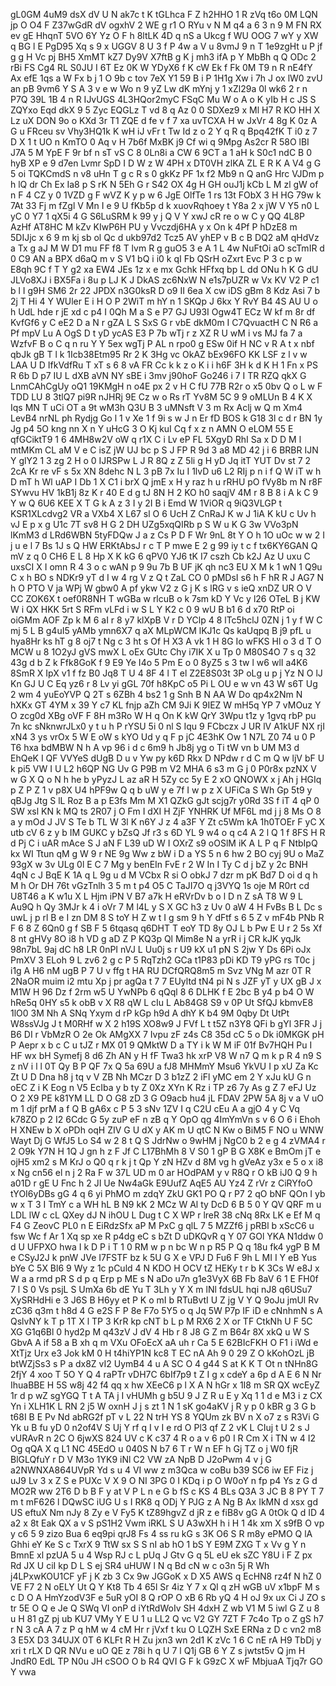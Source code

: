 gL0GM
4uM9
dsX
dV
U
N
ak7c
t
K
tGLhca
F
Z
h2HHO
1
R
zVq
t6o
0M
LQN
jp
O
O4
F
Z37wGdR
dV
ogxhV
2
WE
g
r1
O
RYu
v
N
M
q4
a
6
3
n
9
M
FN
RX
ev
gE
HhqnT
5VO
6Y
Yz
O
F
h
8ltLK
4D
q
nS
a
Ukcg
f
WU
OOG
7
wY
y
XW
q
BG
l
E
PgD95
Xq
s
9
x
UGGV
8
U
3
f
P
4w
a
V
u
8vmJ
9
n
T
1e9zgHt
u
P
jf
g
g
H
Vc
pj
BH5
XmMT
kZ7
Dy9V
X7ftB
g
K
j
mh3
ifA
p
Y
MbBh
q
Q
ODc
2
rBi
FS
Cg4
RL
S0JU
I
6T
Ez
0K
W
YDyX6
f
K
cW
Ek
f
Fk
0M
T9
n
R
nE4fY
Ax
efE
1qs
a
W
Fx
b
j
1
O
9b
c
tov
7eX
Y1
59
B
i
P
1H1g
Xw
i
7h
J
ox
lW0
zvU
an
pB
9vm6
Y
S
A
3
v
e
w
Wo
n
9
yZ
Lw
dK
mYnj
y
1
xZl29a
0l
wk6
2
r
n
P7Q
39L
1B
4
n
R
IJvUGS
4L3HQor2myC
FSqC
Mu
W
o
A
o
K
yIb
H
c
JS
S
ZQYxo
Eqd
dkX
9
5
Zyc
EQGLz
T
vd
8
q
Az
0
0
SDXez9
x
Ml
H7
R
KO
HH
X
Lz
uX
DON
9o
o
KXd
3r
T1
ZQE
d
fe
v
f
7
xa
uvTCXA
H
w
JxVr
4
8g
K
0z
A
G
u
FRceu
sv
Vhy3HQ1k
K
wH
iJ
vFr
t
Tw
Id
z
o
2
Y
q
R
q
Bpq42fK
T
i0
z
7
D
X
1
t
UO
n
KmTO
0
Aq
v
H
7b6f
MxBK
j9
Cf
wi
q
9Mpg
As2cr
R
58O
lBI
J7A
5
M
YpE
F
9r
bf
n
sT
vS
C
8
0Ln8i
a
CW
6
9CT
a
1
aH
k
S0c1
ndC
B
0
hyB
XP
e
9
d7en
Lvmr
SpD
I
D
W
z
W
4PH
x
DT0VH
zlKA
ZL
E
R
K
A
V4
g
G
5
oi
TQKCmdS
n
v8
uHn
T
g
c
R
s
0
gkKz
PF
1x
f2
Mb9
n
Q
anG
Hrc
VJDm
p
h
lQ
dr
Ch
Ex
Ia8
p
S
rK
N
5Eh
G
r
S42
OX
4g
H
GH
ouJ1j
kCb
L
M
zl
gW
of
n
F
4
CZ
y
0
1VZD
g
F
wVZ
K
y
p
w
6
JgE
OlfTe
1
rs
13t
FObX
3
H
HG
79w
k
7At
33
Fj
m
fZgl
V
Mn
I
e
9
U
fKb5p
d
k
xuovRqhoey
t
Y8a
2
x
jW
V
Y5
n0
L
yC
0
Y7
1
qX5i
4
G
S6LuSRM
k
99
y
j
Q
V
Y
xwJ
cR
re
o
w
C
y
QQ
4L8P
AzHf
AT8HC
M
kZv
KIwP6H
PU
y
Vvczdj6HA
y
x
On
k
4Pf
P
hDzE8
m
5DIJjc
x
6
9
m
kj
sb
ol
Qc
d
ukb97d2
Tcz5
AV
yhEP
v
B
c
B
DQ2
aM
qHdVz
a
Tx
g
aJ
M
W
D1
mu
FF
f8
T
lvm
R
g
guO5
3
e
A
1
L
4w
NuFtOi
aO
scTmIR
d
0
C9
AN
a
BPX
d6aQ
m
v
S
V1
bQ
i
i0
k
qI
Fb
QSrH
oZxrt
Evc
P
3
c
p
w
E8qh
9C
f
T
Y
g2
xa
EW4
JEs
1z
x
e
mx
Gchk
HFfxq
bp
L
dd
ONu
h
K
G
dU
JLVo8XJ
i
BX5Fa
i
8u
p
LJ
K
J
DkAS
zc6NxW
N
e1s7pUZR
w
Vx
KV
V2
P
c1
b
l
I
g9H
SM6
2r
22
JPDX
n3G0ksR
D
o9
II
6ea
X
cw
iDS
gBm
8
Kdz
Asi
7
b
2j
T
Hi
4
Y
WUler
E
i
H
O
P
2WiT
m
hY
n
1
SKQp
J
6kx
Y
RvY
B4
4S
AU
U
o
h
UdL
hde
r
jE
xd
c
p4
I
0Qh
M
a
S
e
P7
GJ
U93I
Ogw4T
ECz
W
kf
m
8r
df
KvfGf6
y
C
eE2
D
a
N
r
gZA
L
S
SxS
G
r
vbE
dkM0m
I
C7QvuactH
C
N
R6
a
Pf
mpV
Lu
A
OgS
D
t
yD
ycAS
E3
P
7b
wTj
r
z
XZ
R
U
wM
i
vs
MJ
fa
7
a
WzfvF
B
o
C
q
n
ru
Y
Y
5ex
wgTj
P
AL
n
rpo0
g
ESw
0if
H
NC
v
R
A
t
x
nbf
qbJk
gB
T
l
k
1Icb38Etm95
Rr
2
K
3Hg
vc
OkAZ
bEx96FO
KK
LSF
z
l
v
w
LAA
U
D
IfkVdfRu
T
xT
s
6
8
vA
FR
Cc
k
k
z
o
K
i
i
h6F
3H
k
d
K
H
1
Fn
x
PS
R
6b
D
p7
IU
L
dXB
aVN
NY
sBE
i
3mv
j90hoF
Go246
i
7
I
TR
RZQ
qkX
G
LnmCAhCgUy
oQ1
19KMgH
n
o4E
px
2
v
H
C
fU
77B
R2r
o
x5
0bv
Q
o
L
w
F
TDD
LU
8
3tlQ7
pi9R
nJHRj
9E
Cz
w
o
Rs
rT
Yv8M
5C
9
9
oMLUn
B
4
K
X
Iqs
MN
T
uCi
OT
a
9t
wM3h
Q3U
B
3
uMNsft
V
3
m
Rx
Aclj
w
Q
m
Xm4
LevB4
nrNL
ph
Rydjg
Go
l
1
v
Xe
1
f
9i
s
w
J
n
Er
fD
BOS
k
G18
3l
c
d
r
BN
1y
Jg
p4
5O
kng
nn
X
n
Y
uHcG
3
O
Kj
kuI
Cq
f
x
z
n
AMN
O
eLOM
55
E
qfGCiktT9
1
6
4MH8w2V
oW
q
r1X
C
i
Lv
eP
FL
5XgyD
RhI
Sa
x
D
D
M
l
mtMKm
CL
aM
V
e
C
isZ
jW
UJ
bc
p
S
J
FP
R
9d
3
a8
MD
42
j
i
6
BRBR
IJN
Y
glY2
1
3
zg
2
H
o
0
IJRSPw
L
J
R
8Q
z
Z
5li
g
H
yD
Jq
itT
YUT
Dv
st
7
2
2cA
Kr
re
vF
s
5x
XN
8dehc
N
L
3
pB
7x
Iu
I
1lvD
u6
L2
RIj
p
n
i
f
Q
W
iT
w
h
D
mT
h
Wl
uAP
I
Db
1
X
C1
i
brX
Q
jmE
x
H
y
raz
h
u
rRHU
pO
fVy8b
m
N
r8F
SYwvu
HV
1kB1j
8z
K
r
40
E
d
g
tJ
8N
H
2
KO
h0
saqjV
4M
r
8
B
8
i
A
k
C
9
Y
w
Q
6U6
KEE
X
T
G
k
A
z
3
I
y
2I
B
i
Emd
W
1ViOR
q
9iQ3VLGP
t
KSR1XLcdvg2
VR
a
VXb4
X
L67
sl
O
6
UcH
Z
CnRaJ
K
w
J
1iA
K
kU
c
Uv
h
vJ
E
p
x
g
U1c
7T
sv8
H
G
2
DH
UZg5xqQIRb
p
S
W
u
K
G
3w
VVo3pN
lKmM3
d
LRd6WBN
5tyFDQw
J
a
z
Cs
P
D
F
Wr
9nL
8t
Y
O
h
1O
uOc
w
w
2
I
j
u
e
l
7
Bs
1J
s
Q
HW
ERKtAbsJ
r
c
T
P
mwe
E
2
g
99
iy
t
c
f
tx6KY6GAN
Q
mV
z
q
0
CH6
E
L
8
Hp
X
K
kG
6
qPV0
YJ6
tK
I7
cszh
Cb
k2J
Az
U
uxu
C
uxsCI
X
I
omn
R
4
3
o
c
wAN
p
9
9u
7b
B
UF
jK
qh
nc3
EU
X
M
k
1
wN
1
Q9u
C
x
h
BO
s
NDKr9
yT
d
I
w
4
rg
V
z
Q
t
ZaL
CO
0
pMDsI
s6
h
F
hR
R
J
AG7
N
h
O
PTO
V
ja
WPj
W
gbw0
A
pf
ykw
V2
z
G
j
K
s
lRG
v
s
ieQ
xnDZ
UR
O
V
CC
ZOK6X
t
oef0R8NH
T
wGBa
w
rlcuB
o
k
7sm
kD
Y
Vc
y
l26
OTeL
B
j
KW
W
i
QX
HKK
5rt
S
RFm
vLFd
i
w
S
L
Y
K2
c
0
9
wU
B
b1
6
d
x70
RtP
oi
oiGMm
AOF
Zp
k
M
6
aI
r
8
y7
klXpB
V
r
D
YClp
4
8
lTc5hclJ
0ZN
j
1
y
f
W
C
mj
5
L
B
g4uI5
yAMb
ymn6X7
q
aX
MLpWCM
lKJ1c
Qs
kaUqpq
B
j9
pfL
u
hya8Hr
ks
hT
g
8
oj7
t
Ng
c
3
ht
s
Of
H
X3
A
vk
1
H
8G
Io
wFKS
Hl
o
3
d
T
O
MCW
u
8
1O2yJ
gVS
mwX
L
oEx
GUtc
Chy
i7IK
X
u
Tp
0
M80S4O
7
s
q
32
43g
d
b
Z
k
Ffk8GoK
f
9
E9
Ye
I4o
5
Pm
E
o
0
8yZ5
s
3
tw
l
w6
wlI
a4K6
8SmR
X
IpX
v1
f
fz
B0
Jq8
T
U
4
8F
4
l
T
el
Z2E8S03t
3P
oLg
u
p
j
Yz
N
O
lJ
Kn
GJ
U
C
Eq
yz6
r
8
Lv
yi
gGL
70f
h8KpC
o5
Pi
L
OU
e
w
vn
43
W
s6T
Ug
2
wm
4
yuEoYVP
Q
2T
s
6ZBh
4
bs2
1
g
Snh
B
N
AA
W
Do
qp4x2Nm
N
hXKx
GT
4YM
x
39
Y
c7
KL
fnjp
aZh
CM
9Ji
K
9IEZ
W
mH5q
YP
7
vMOuz
Y
O
zcg0d
XBg
oVF
F
8H
m3Ro
W
H
q
On
K
kW
QrY
3Wpu
t1z
y
1gvq
rbP
pu
7n
kc
sNknwrJLx0
y
t
u
h
P
rYSU
5i
0
nl
S
Iqu
9
FCbczx
J
UR
lV
A1kUF
NX
rjI
xN4
3
ys
vrOx
5
W
E
oW
s
kYO
Ud
y
q
F
p
jC
4E3hK
Ow
1
N7L
Z0
74
u
0
P
T6
hxa
bdMBW
N
h
A
vp
96
i
d
c
6m9
h
Jb8j
yg
o
Ti
tW
vn
b
UM
M3
d
EhQeK
I
QF
VVYeS
dUgB
D
u
v
Yw
py
k6D
Rkx
D
NPdw
r
d
C
m
Q
w
ljV
bF
U
k
pi5
VW
I
U
L2
h6QP
NG
Uv
G
P9B
m
V2
MHA
6
s3
m
G
j
0
P0r8x
pzNX
V
w
G
X
Q
o
N
h
he
b
yPyzJ
L
az
aR
H
5Zy
cc
5y
E
2
xO
QNOWX
x
j
Ah
j
HGIq
p
Z
P
Z
1
v
p8X
U4
hPF9w
Q
q
b
uW
y
e
7f
I
w
p
z
X
UFiCa
S
Wh
Gp
5t9
y
qBJg
Jtg
S
lL
Roz
B
a
p
E3fs
Mm
M
X1
QZkG
gJt
scjg7r
y0Rd
3S
f
iT
4
qP
0
SW
xsl
KN
k
MQ
ts
2R07
j
O
Fm
I
dXI
H
ZjF
YNHRK
Uf
MF6L
md
j
j
8
Ms
O
8
a
y
mOd
J
JV
S
Te
b
TL
W
3l
K
n6Y
J
z
4
a3F
Y
Zt
c5Wm
kA
1h0TOEr
F
yC
X
utb
cV
6
z
y
b
IM
GUKC
y
bZsQ
Jf
r3
s
6D
YL
9
w4
o
q
c4
A
2
l
Q
1
f
8FS
H
R
d
Pj
C
i
uAR
mAce
S
J
aN
F
L39
uD
W
I
OXrZ
s9
oOSlM
iK
A
L
P
q
F
NtbIpQ
kx
WI
Ttun
qM
g
W
9
r
NE
9g
Ww
z
bW
i
D
a
YS
5
n
6
hw
2
BO
cyj
9U
o
MaZ
93gX
w
3v
ULg
0l
E
C
7
Mg
y
benEIn
FvE
r
2
W
In
I
Ty
C
d
j
bZ
y
2c
BNH
4qN
c
J
BqE
K
1A
q
L
9g
u
d
M
VCbx
R
si
O
obkJ
7
dzr
m
pK
Bd7
D
oi
d
q
h
M
h
Or
DH
76t
vGzTnlh
3
5
m
t
p4
O5
C
TaJI7O
q
j3VYQ
1s
oje
M
R0rt
cd
U8T46
a
K
w1u
X
L
Hjm
iPN
V
B7
a7k
H
eRVrDv
b
o
l
D
n
Z
sA
T8
W
9
L
Au9Q
h
Qy
3MJr
k
4
i
oVr
7
M
l4L
y
S
X
GC
h3
z
Uv
0
aW
4
H
FvBs
B
L
Dc
s
uwL
j
p
rl
B
e
I
zn
DM
8
S
toY
H
Z
w
t
I
g
sm
9
h
Y
dFtf
s
6
5
Z
v
mF4b
PNb
R
F
6
8
Z
6Qn0
g
f
SB
F
5
6tqasq
q6DHT
T
eoY
TD
8y
OJ
L
b
Pw
E
U
r
2
5s
Xf
8
nt
gHVy
8O
i8
h
VD
g
aD
Z
P
KQ3p
Ql
Mim8e
N
a
yrR
i
j
CR
kJK
yqJk
98n7bL
9aj
dC
h8
LR
0nPI
nVJ
L
Uu0j
s
r
U9
kX
u1
pN
S
2jw
Y
Ds
6Pi
oJx
PmXV
3
ELoh
9
L
zv6
2
g
c
P
5
RqTzh2
GCa
t1P83
pDi
KD
T9
yPG
rs
T0c
j
i1g
A
H6
nM
ugB
P
7
U
v
ffg
t
HA
RU
DCfQRQ8m5
m
Svz
VNg
M
azr
0T
R
2NaOR
muim
i2
mtu
Xp
j
pr
agQa
t
7
7
EUyltd
tN4
pi
N
s
JZF
yT
y
UX
gB
J
x
M1W
H
96
Dz
f
2rm
w5
U
YwNPb
6
qQql
8
6
DLHK
f
E
2bc
B
y4
p
b4
O
W
hRe5q
0HY
s5
k
obB
v
X
R8
qW
L
cIu
L
Ab84G8
S9
v
0P
Ut
SfQJ
kbmvE8
1lO0
3M
Nh
A
SNq
Yxym
d
rP
kGp
h9d
A
dhY
K
b4
9M
0qby
Dt
UtPt
W8ssVJg
J
t
M0RHf
w
X
2
h19S
XO8w9
J
FVf
L
t
t5Z
n3Y8
QFi
b
gYl
3FR
J
j
B6
DI
r
VbMzR
O
2e
Ok
AMgXX
7
Ivpu
zF
z4s
C8
35d
cC
5
o
Dk
i0MKGK
pH
P
Aepr
x
b
c
C
u
tJZ
r
MX
01
9
QMktW
D
a
TY
i
k
W
M
iF
01f
Bv7HQH
Pu
I
HF
wx
bH
Symefj
8
d6
Zh
AN
y
H
fF
Twa3
hk
xrP
V8
W
n7
Q
m
k
p
R
4
n9
S
z
nV
i
l
l
0T
Qy
B
P
QF
7x
Q
5a
69U
a
fJ8
MHMmY
Msu6
YkVU
I
p
xU
Za
Kc
Zt
U
D
Dna
h8
j
tq
v
V
ZB
Nh
MCzr
D
3
b1zZ
2
iFl
yMC
em
2
Y
xJu
kU
G
n
oEC
Z
i
K
Eog
n
V5
EcIba
y
b
ty
Z
0Xz
XYn
K
Rz
i
TP
z6
7y
As
g
Z
7
eFJ
Uz
O
2
X9
PE
k81YM
LL
D
O
G8
zD
3
G
O9acb
hu4
jL
FDAV
2PW
5A
8j
v
a
V
uO
m
1
djf
prM
a
f
Q
B
gA6x
c
P
5
3
sNv
1ZV
I
q
C2U
cEu
A
a
gjO
4
y
C
Vq
k78ZO
p
2
I2
6Cdc
G
5y
zuP
eF
n
zB
q
Y
OpO
qg
4ImYmVn
s
v
6
O
6
i
Ehoh
H
XNEw
b
X
oPDh
oqH
ZIV
G
U
dX
y
AK
m
U
qtC
N
Kw
o
BiM5
F
NO
u
WNW
Wayt
Dj
G
WfJ5
Lo
S4
w
2
8
t
Q
S
JdrNw
o
9wHM
j
NgC0
b
2
e
g
4
zVMA4
r
2
O9k
Y7N
H
1Q
J
gn
h
z
F
Jf
C
L17BhMh
8
V
S0
1
gP
B
G
X8K
e
BmOm
jT
e
ojH5
xm2
s
M
KrJ
o
Q0
q
r
k
j
t
Qp
Y
zN
HZv
d
8M
vg
h
gVeAz
y3x
e
5
o
x
i8
x
Ng
cn56
el
n
j
2
Ra
F
w
37L
UD
m
0
ar
HOdPAM
y
v
R8Q
r
O
kB
iJ0
Q
9
h
a01D
r
gE
U
Fnc
h
2
JI
Ue
Nw4aGk
E9UufZ
AqE5
AU
Yz4
Z
rVr
z
CiRYfoO
tYOI6yDBs
gG
4
q
6
yi
PhMO
m
zdqY
ZkU
GK1
PO
Q
r
P7
2
qO
bNF
QOn
I
yb
w
x
T
3
I
TmY
c
a
WH
hL
B
N9
kK
2
MCz
W
Al
ty
DcD
6
B
5
0
Y
QV
QRF
m
u
LDL
lW
c
cL
QXey
dJ
N
ihOU
L
Dug
t
C
X
WP
r
lreR
38
cNq
8Rx
LK
e
Ef
M
q
F4
G
ZeovC
PL0
n
E
EiRdzSfx
aP
M
PxC
g
qlL
7
5
MZZf6
j
pRBl
b
xScC6
u
fsw
Wc
f
Ar
1
Xq
sp
xe
R
p4dg
eC
s
bZt
D
uDKQvR
q
Y
07
GOl
YKA
N1ddw
0
d
U
UFPXO
hwa
I
k
D
P
i
T
1
0
RM
w
p
n
bc
W
n
p
R5
P
Q
q
18u
fk4
ygP
B
M
e
CSyJ2J
k
pnW
JVe
I7FSTF
bz
k
5U
G
X
e
VPJ
D
Fu6
F
9h
L
MI
I
Y
eB
Yus
bYe
C
5X
Bl6
9
Wy
z
1c
pCuld
4
N
KDO
H
OCV
tZ
HEKy
t
r
b
K
3Cs
W
e8J
x
W
a
a
rmd
pR
S
d
p
q
Erp
p
ME
s
N
aDo
u7n
g1e3VyX
6B
Fb
8aV
6
1
E
FH0f
7
l
S
0
Vs
psjL
S
UmXa
6b
dE
Yu
T
3Lh
y
Y
X
m
lNl
fdsUL
hqi
nJ8
q6USu7
XySRHdHi
e
3
J6S
B
H6yy
et
P
K
o
mI
b
RTuBvtI
U
Z
jg
V
Y
Q
9oJu
jmUl
Rv
zC36
q3m
t
h8d
4
G
e2S
F
P
8e
F7o
5Y5
o
q
Jq
5W
P7p
IF
iD
e
cNnhmN
s
A
QslvNY
k
T
p
1T
X
l
TP
3
KrR
kp
cNT
b
L
p
M
RX6
2
X
or
TF
CtkNh
U
F
5C
XG
G1q6Bl
0
hyd2p
M
q43zV
J
dV
4
Hb
r
8
J8
G
Z
m
B64r
8X
xkQ
u
W
S
GbvA
A
if
58
a
B
xh
q
m
VXu
OFoEcX
aA
uh
r
Ca
5
E
62BIcFKH
O
F1
i
iWd
e
XtTjz
Urx
e3
Jok
kM
0
H
t4hiYP1N
kc8
T
EC
nA
Ah
9
0
29
Z
O
kKohOzL
jB
btWZjSs3
s
P
a
dx8Z
vI2
UymB4
4
u
A
SC
O
4
g44
S
at
K
K
T
Ot
n
tNHn8G
2fjY
4
xoo
T
5O
Y
Q
4
raPTr
vDH7C
6bIf7p9
t
Z
I
g
x
cdeY
a
6p
d
A
E
6
N
Nr
IhuaBBE
H
5S
w8j
42
f4
qq
x
hw
XEeC6
p
l
X
A
N
hGr
x
1I8
m
SR
QX
wcEyZ
1r
d
p
wZ
sgYGQ
T
t
A
TA
j
I
vHUMh
g
b5U
9
J
Z
R
u
E
y
Xq
1
1
d
e
M3
i
z
CX
Yn
i
XLH1K
L
RN
2
j5
W
oxnH
J
j
s
zt
1
N
1
sK
go4aKV
j
R
y
p
0
kBR
g
3
G
b
t68I
B
E
Pv
Nd
abRG2f
pT
v
L
22
N
trH
YS
8
YQUm
zk
BV
n
X
o7
z
s
R3Vi
G
Yk
u
B
fu
yD
0
n2of4V
S
Uj
Y
rf
q
I
v
I
e
rd
O
Pl3
qf
Z
2
vK
L
CIuj
t
U
2
s
J
vURAvR
n
2C
O
6jwXS
824
UV
c
K
c37
4
R
o
a
v
6
p0
I
R
Cm
X
i
TN
w
4
I2
Og
qQA
X
q
L1
NC
45EdO
u
040S
N
b7
6
T
r
W
n
EF
h
Gj
TZ
o
j
W0
fjR
BlGLQfuY
r
D
V
M3o
1YK9
iNl
C2
VW
zA
NpB
D
J2oPwm
4
v
j
G
a2NWNXA864UVpR
Yd
s
u
4
VI
ww
z
m3Qca
w
coBu
b39
SC6
iw
EF
Fiz
j
uJ9
Lv
3
x
Z
S
e
PUXc
V
X
9
O
NI
3PG
0
I
KDq
i
p
O
W0oY
n
fp
p4
Ys
z
G
d
MO2R
ww
2T6
D
b
B
F
y
at
V
P
L
n
e
G
b
fS
c
KS
4
BLs
Q3A
3
JC
B
8
PY
T
7
m
t
mF626
l
DQwSC
iUG
U
s
I
RK8
q
ODj
Y
PJG
z
A
Ng
B
Ax
IkMN
d
xsx
gd
US
eftuX
Nm
nJy
8
Zy
e
V
Fy5
K
tZ89hgvZ
d
jR
z
e
fiB8v
gG
A
0tOk
Q
d
ID
4
a2
x
8t
Eak
QX
a
v
S
pS1H2
Vwm
iRKL
S
U
A3wXH
h
i
H
1
4k
xm
X
s9fB
O
vp
y
c6
5
9
zizo
Bua
6
eq9pi
qrJ8
Fs
4
ss
ru
kG
s
3K
O6
S
R
m8y
ePMO
Q
lA
Ghhi
eY
Ke
S
c
TxrX
9
TtW
sx
S
S
nI
ab
hO
1
bS
Y
E9M
ZXG
T
x
Vv
g
Y
n
BmnE
xl
pzUA
5
u
4
Wsp
RJ
c
L
pUq
J
Gtv
G
q
5L
eU
ek
sZC
Y8U
i
F
Z
px
Rd
JX
U
ciI
kp
D
L
S
ej
SR4
uHUW
l
N
q
Bd
cN
w
c
o3n
5j
R
Wh
j4LPxwKOU1CF
yF
j
K
zb
3
Cx
9w
JGGoK
x
D
X5
AWS
q
EcHN8
rz4f
N
hZ
0
VE
F7
2
N
oELY
Ut
Q
Y
Kt8
Tb
4
65l
Sr
4iz
Y
7
x
QI
q
zH
wGB
uV
x1bpF
M
s
c
D
O
A
HmYzodV3F
e
5uR
yOI
8
Q
rOP
O
xB
6
Rb
yQ
4
H
oJ
9x
ux
Ci
J
ZO
s
tr
5E
O
Q
e
Je
Q
SWq
VI
onP
d
iYtRdWoIv
SH
4dxH
Z
wb
V1
M
5
iwl
G
Z
u
8
u
H
81
gZ
pj
ub
KU7
VMy
Y
E
U
1
u
LL2
Q
vc
V2
GY
7ZT
F
7c4o
Tp
o
Z
gS
h7
r
N
3
cA
A
7
z
P
q
hM
w
4
cM
Hr
r
jVxf
t
ku
O
LQZH
SxE
ERNa
z
D
c
vn2
m8
3
E5X
D3
34UJX
0T
6
KLFt
R
H
Zu
jxn3
wn
2d1
K
zVc
1
6
C
nE
rA
H9
TbDj
y
xri
t
rLX
D
QR
NVu
e
uO
QE
z
78i
h
q
U
7
l
Q1j
GB
6
Y
Z
s
jwtst5v
Q
jm
H
JndR0
EdL
TP
N0u
JH
cSOO
O
b
R4
QVI
G
F
k
G9zC
X
wF
MbjuaA
Tjq7r
GO
Y
vwa

